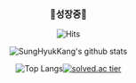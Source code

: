<div align=center>

<h3>🌱성장중🌱</h3>

![Hits](https://hits.seeyoufarm.com/api/count/incr/badge.svg?url=https%3A%2F%2Fgithub.com%2FSungHyukKang%2FSungHyukKang&count_bg=%2306A1F1&title_bg=%23555555&icon=iconify.svg&icon_color=%23FFFFFF&title=hits&edge_flat=false)


 
![SungHyukKang's github stats](https://github-readme-stats.vercel.app/api?username=SungHyukKang&show_icons=true&theme=gruvbox)


![Top Langs](https://github-readme-stats.vercel.app/api/top-langs/?username=SungHyukKang&hide=jupyter%20notebook&layout=compact)[![solved.ac tier](http://mazassumnida.wtf/api/generate_badge?boj=tjdgur23)](https://solved.ac/tjdgur23) 

</div>  

